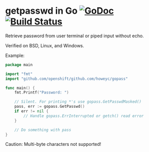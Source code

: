 # getpasswd in Go [![GoDoc](https://godoc.org/github.com/howeyc/gopass?status.svg)](https://godoc.org/github.com/howeyc/gopass) [![Build Status](https://secure.travis-ci.org/howeyc/gopass.png?branch=master)](http://travis-ci.org/howeyc/gopass)

Retrieve password from user terminal or piped input without echo.

Verified on BSD, Linux, and Windows.

Example:
```go
package main

import "fmt"
import "github.com/openshift/github.com/howeyc/gopass"

func main() {
	fmt.Printf("Password: ")

	// Silent. For printing *'s use gopass.GetPasswdMasked()
	pass, err := gopass.GetPasswd()
	if err != nil {
		// Handle gopass.ErrInterrupted or getch() read error
	}

	// Do something with pass
}
```

Caution: Multi-byte characters not supported!
